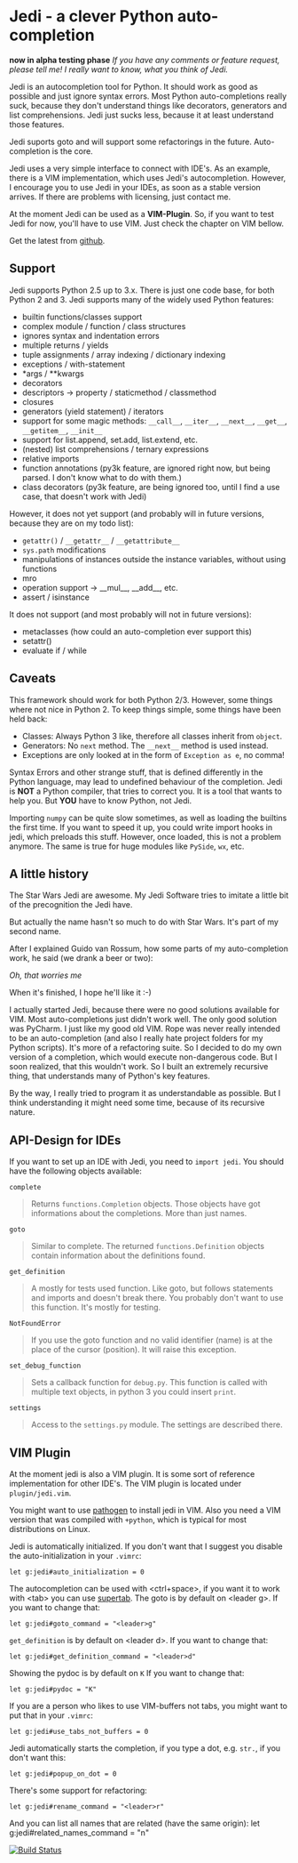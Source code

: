Jedi - a clever Python auto-completion
============================

**now in alpha testing phase**
*If you have any comments or feature request, please tell me! I really want to
know, what you think of Jedi.*

Jedi is an autocompletion tool for Python. It should work as good as possible
and just ignore syntax errors. Most Python auto-completions really suck,
because they don't understand things like decorators, generators and list
comprehensions. Jedi just sucks less, because it at least understand those
features.

Jedi suports goto and will support some refactorings in the future.
Auto-completion is the core.

Jedi uses a very simple interface to connect with IDE's. As an example, there
is a VIM implementation, which uses Jedi's autocompletion. However, I encourage
you to use Jedi in your IDEs, as soon as a stable version arrives. If there are
problems with licensing, just contact me.

At the moment Jedi can be used as a **VIM-Plugin**. So, if you want to test
Jedi for now, you'll have to use VIM. Just check the chapter on VIM bellow.

Get the latest from [github](http://github.com/davidhalter/jedi).

Support
-------

Jedi supports Python 2.5 up to 3.x. There is just one code base, for both
Python 2 and 3.
Jedi supports many of the widely used Python features:

 - builtin functions/classes support
 - complex module / function / class structures
 - ignores syntax and indentation errors
 - multiple returns / yields
 - tuple assignments / array indexing / dictionary indexing
 - exceptions / with-statement
 - \*args / \*\*kwargs
 - decorators
 - descriptors -> property / staticmethod / classmethod
 - closures
 - generators (yield statement) / iterators
 - support for some magic methods: `__call__`, `__iter__`, `__next__`,
   `__get__`, `__getitem__`, `__init__`
 - support for list.append, set.add, list.extend, etc.
 - (nested) list comprehensions / ternary expressions
 - relative imports
 - function annotations (py3k feature, are ignored right now, but being parsed.
   I don't know what to do with them.)
 - class decorators (py3k feature, are being ignored too, until I find a use
   case, that doesn't work with Jedi)

However, it does not yet support (and probably will in future versions, because
they are on my todo list):

 - `getattr()` / `__getattr__` / `__getattribute__`
 - `sys.path` modifications
 - manipulations of instances outside the instance variables, without using
   functions
 - mro
 - operation support -> \_\_mul\_\_, \_\_add\_\_, etc.
 - assert / isinstance

It does not support (and most probably will not in future versions): 
 - metaclasses (how could an auto-completion ever support this)
 - setattr()
 - evaluate if / while

Caveats
-------

This framework should work for both Python 2/3. However, some things where not
nice in Python 2. To keep things simple, some things have been held back:

 - Classes: Always Python 3 like, therefore all classes inherit from `object`.
 - Generators: No `next` method. The `__next__` method is used instead.
 - Exceptions are only looked at in the form of `Exception as e`, no comma!

Syntax Errors and other strange stuff, that is defined differently in the
Python language, may lead to undefined behaviour of the completion. Jedi is
**NOT** a Python compiler, that tries to correct you. It is a tool that wants
to help you. But **YOU** have to know Python, not Jedi.

Importing `numpy` can be quite slow sometimes, as well as loading the builtins
the first time. If you want to speed it up, you could write import hooks in
jedi, which preloads this stuff. However, once loaded, this is not a problem
anymore. The same is true for huge modules like `PySide`, `wx`, etc.

A little history
----------------

The Star Wars Jedi are awesome. My Jedi Software tries to imitate a little bit
of the precognition the Jedi have.

But actually the name hasn't so much to do with Star Wars. It's part of my
second name.

After I explained Guido van Rossum, how some parts of my auto-completion work,
he said (we drank a beer or two):

*Oh, that worries me*

When it's finished, I hope he'll like it :-)

I actually started Jedi, because there were no good solutions available for
VIM. Most auto-completions just didn't work well. The only good solution was
PyCharm. I just like my good old VIM. Rope was never really intended to be an
auto-completion (and also I really hate project folders for my Python scripts).
It's more of a refactoring suite. So I decided to do my own version of a
completion, which would execute non-dangerous code. But I soon realized, that
this wouldn't work. So I built an extremely recursive thing, that understands
many of Python's key features.

By the way, I really tried to program it as understandable as possible. But I
think understanding it might need some time, because of its recursive nature.

API-Design for IDEs
-------------------

If you want to set up an IDE with Jedi, you need to `import jedi`. You should
have the following objects available:

`complete`
>    Returns `functions.Completion` objects. Those objects have got
>    informations about the completions. More than just names.

`goto`
>    Similar to complete. The returned `functions.Definition` objects contain
>    information about the definitions found.

`get_definition`
>    A mostly for tests used function. Like goto, but follows statements and
>    imports and doesn't break there. You probably don't want to use this
>    function. It's mostly for testing.

`NotFoundError`
>    If you use the goto function and no valid identifier (name) is at the
>    place of the cursor (position). It will raise this exception.

`set_debug_function`
>    Sets a callback function for `debug.py`. This function is called with
>    multiple text objects, in python 3 you could insert `print`.

`settings`
>    Access to the `settings.py` module. The settings are described there.

VIM Plugin
-------------------

At the moment jedi is also a VIM plugin. It is some sort of reference
implementation for other IDE's.
The VIM plugin is located under `plugin/jedi.vim`.

You might want to use [pathogen](https://github.com/tpope/vim-pathogen) to
install jedi in VIM. Also you need a VIM version that was compiled with
`+python`, which is typical for most distributions on Linux.

Jedi is automatically initialized. If you don't want that I suggest you
disable the auto-initialization in your `.vimrc`:

    let g:jedi#auto_initialization = 0

The autocompletion can be used with \<ctrl+space\>, if you want it to work with
\<tab\> you can use [supertab](https://github.com/ervandew/supertab).
The goto is by default on \<leader g\>. If you want to change that:

    let g:jedi#goto_command = "<leader>g"

`get_definition` is by default on \<leader d\>. If you want to change that:

    let g:jedi#get_definition_command = "<leader>d"

Showing the pydoc is by default on `K` If you want to change that:

    let g:jedi#pydoc = "K"

If you are a person who likes to use VIM-buffers not tabs, you might want to
put that in your `.vimrc`:

    let g:jedi#use_tabs_not_buffers = 0

Jedi automatically starts the completion, if you type a dot, e.g. `str.`, if
you don't want this:

    let g:jedi#popup_on_dot = 0

There's some support for refactoring:

    let g:jedi#rename_command = "<leader>r"

And you can list all names that are related (have the same origin):
    let g:jedi#related_names_command = "<leader>n"


[![Build Status](https://secure.travis-ci.org/davidhalter/jedi.png?branch=master)](http://travis-ci.org/davidhalter/jedi)
